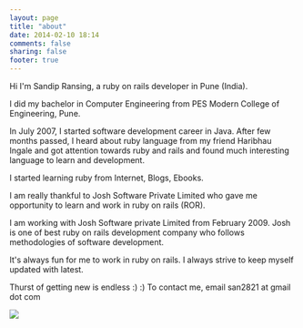 ```yaml
---
layout: page
title: "about"
date: 2014-02-10 18:14
comments: false
sharing: false
footer: true
---
```


Hi I'm Sandip Ransing, a ruby on rails developer in Pune (India).

I did my bachelor in Computer Engineering from PES Modern College of Engineering, Pune.

In July 2007, I started software development career in Java.
After few months passed, I heard about ruby language from my friend Haribhau Ingale and got attention towards ruby and rails and found much interesting language to learn and development.

I started learning ruby from Internet, Blogs, Ebooks.

I am really thankful to Josh Software Private Limited who gave me opportunity to learn and work in ruby on rails (ROR).

I am working with Josh Software private Limited from February 2009. Josh is one of best ruby on rails development company who follows methodologies of software development.

It's always fun for me to work in ruby on rails. I always strive to keep myself updated with latest.

Thurst of getting new is endless :) :)
To contact me, email san2821 at gmail dot com

<img src="{{ root_url }}/images/signature.png" style='-webkit-box-shadow:none;box-shadow:none'/>
